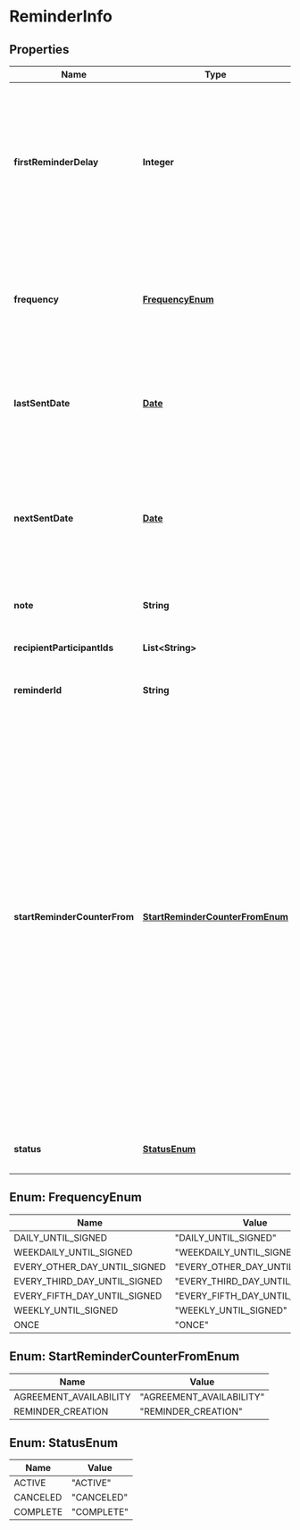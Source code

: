 
# ReminderInfo

## Properties
Name | Type | Description | Notes
------------ | ------------- | ------------- | -------------
**firstReminderDelay** | **Integer** | Integer which specifies the delay in hours before sending the first reminder.&lt;br&gt;This is an optional field. The minimum value allowed is 1 hour and the maximum value can’t be more than the difference of agreement creation and expiry time of the agreement in hours.&lt;br&gt;If this is not specified but the reminder frequency is specified, then the first reminder will be sent based on frequency.&lt;br&gt;i.e. if the reminder is created with frequency specified as daily, the firstReminderDelay will be 24 hours. Cannot be updated in a PUT |  [optional]
**frequency** | [**FrequencyEnum**](#FrequencyEnum) | The frequency at which reminder will be sent until the agreement is completed.&lt;br&gt;If frequency is not provided, the reminder will be sent once (if the agreement is available at the specified time) with the delay based on the firstReminderDelay field and will never repeat again. If the agreement is not available at that time, reminder will not be sent. Cannot be updated in a PUT |  [optional]
**lastSentDate** | [**Date**](Date.md) | The date when the reminder was last sent. Only provided in GET. Cannot be provided in POST request. If provided in POST, it will be ignored. Cannot be updated in a PUT. Format would be yyyy-MM-dd&#39;T&#39;HH:mm:ssZ. For example, e.g 2016-02-25T18:46:19Z represents UTC time |  [optional]
**nextSentDate** | [**Date**](Date.md) | The date when the reminder is scheduled to be sent next. When provided in POST request, frequency needs to be ONCE (or not specified), startReminderCounterFrom needs to be REMINDER_CREATION (or not specified) and firstReminderDelay needs to be 0 (or not specified). Cannot be updated in a PUT. Format would be yyyy-MM-dd&#39;T&#39;HH:mm:ssZ. For example, e.g 2016-02-25T18:46:19Z represents UTC time |  [optional]
**note** | **String** | An optional message sent to the recipients, describing why their participation is required |  [optional]
**recipientParticipantIds** | **List&lt;String&gt;** | A list of one or more participant IDs that the reminder should be sent to. These must be recipients of the agreement and not sharees or cc&#39;s. |  [optional]
**reminderId** | **String** | An identifier of the reminder resource created on the server. If provided in POST or PUT, it will be ignored |  [optional]
**startReminderCounterFrom** | [**StartReminderCounterFromEnum**](#StartReminderCounterFromEnum) | Reminder can be sent based on when the agreement becomes available or when the reminder is created&lt;br&gt;AGREEMENT_AVAILABILITY: If the agreement is not available to the participant at the time of reminder creation, the reminder will be sent for the first time, only when the agreement becomes available to the participant taking the firstReminderDelay into account. Subsequent reminders will be sent based on the frequency specified.  If the agreement is already available to the participant at the time of reminder creation, the first reminder will be sent after the delay specified by firstReminderDelay from the reminder creation time.&lt;br&gt;REMINDER_CREATION: The first reminder will be sent after the delay specified by firstReminderDelay from the reminder creation time only if the agreement is available at that time. Subsequent reminders will be triggered based on the frequency specified and will be sent only if the agreement is available at that time.  For agreements in authoring state, creating reminder with startReminderCounterFrom as REMINDER_CREATION is not allowed.&lt;br&gt;Note : If firstReminderDelay, frequency and startReminderCounterFrom fields are not specified in POST, reminder will be sent right now if the agreement is available. If agreement is not available, an error will be thrown.  Cannot be updated in a PUT |  [optional]
**status** | [**StatusEnum**](#StatusEnum) | Current status of the reminder.  The only valid update in a PUT is from ACTIVE to CANCELED.  Must be provided as ACTIVE in a POST. |  [optional]


<a name="FrequencyEnum"></a>
## Enum: FrequencyEnum
Name | Value
---- | -----
DAILY_UNTIL_SIGNED | &quot;DAILY_UNTIL_SIGNED&quot;
WEEKDAILY_UNTIL_SIGNED | &quot;WEEKDAILY_UNTIL_SIGNED&quot;
EVERY_OTHER_DAY_UNTIL_SIGNED | &quot;EVERY_OTHER_DAY_UNTIL_SIGNED&quot;
EVERY_THIRD_DAY_UNTIL_SIGNED | &quot;EVERY_THIRD_DAY_UNTIL_SIGNED&quot;
EVERY_FIFTH_DAY_UNTIL_SIGNED | &quot;EVERY_FIFTH_DAY_UNTIL_SIGNED&quot;
WEEKLY_UNTIL_SIGNED | &quot;WEEKLY_UNTIL_SIGNED&quot;
ONCE | &quot;ONCE&quot;


<a name="StartReminderCounterFromEnum"></a>
## Enum: StartReminderCounterFromEnum
Name | Value
---- | -----
AGREEMENT_AVAILABILITY | &quot;AGREEMENT_AVAILABILITY&quot;
REMINDER_CREATION | &quot;REMINDER_CREATION&quot;


<a name="StatusEnum"></a>
## Enum: StatusEnum
Name | Value
---- | -----
ACTIVE | &quot;ACTIVE&quot;
CANCELED | &quot;CANCELED&quot;
COMPLETE | &quot;COMPLETE&quot;



